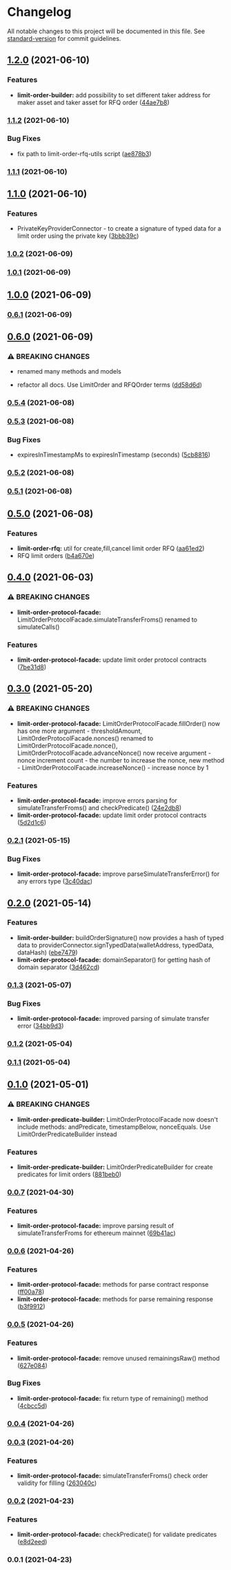 # Changelog

All notable changes to this project will be documented in this file. See [standard-version](https://github.com/conventional-changelog/standard-version) for commit guidelines.

## [1.2.0](https://github.com/1inch/limit-order-protocol-utils/compare/v1.1.2...v1.2.0) (2021-06-10)


### Features

* **limit-order-builder:** add possibility to set different taker address for maker asset and taker asset for RFQ order ([44ae7b8](https://github.com/1inch/limit-order-protocol-utils/commit/44ae7b8c9496f264f522ffc8809de6810a86305b))

### [1.1.2](https://github.com/1inch/limit-order-protocol-utils/compare/v1.1.1...v1.1.2) (2021-06-10)


### Bug Fixes

* fix path to limit-order-rfq-utils script ([ae878b3](https://github.com/1inch/limit-order-protocol-utils/commit/ae878b3cab0dc027c7798e3fed70317a22cddad6))

### [1.1.1](https://github.com/1inch/limit-order-protocol-utils/compare/v1.1.0...v1.1.1) (2021-06-10)

## [1.1.0](https://github.com/1inch/limit-order-protocol-utils/compare/v1.0.2...v1.1.0) (2021-06-10)


### Features

* PrivateKeyProviderConnector - to create a signature of typed data for a limit order using the private key ([3bbb39c](https://github.com/1inch/limit-order-protocol-utils/commit/3bbb39cb609eb720a2f4465a1935d25371bcbb0a))

### [1.0.2](https://github.com/1inch/limit-order-protocol-utils/compare/v1.0.1...v1.0.2) (2021-06-09)

### [1.0.1](https://github.com/1inch/limit-order-protocol-utils/compare/v1.0.0...v1.0.1) (2021-06-09)

## [1.0.0](https://github.com/1inch/limit-order-protocol-utils/compare/v0.6.1...v1.0.0) (2021-06-09)

### [0.6.1](https://github.com/1inch/limit-order-protocol-utils/compare/v0.6.0...v0.6.1) (2021-06-09)

## [0.6.0](https://github.com/1inch/limit-order-protocol-utils/compare/v0.5.4...v0.6.0) (2021-06-09)


### ⚠ BREAKING CHANGES

* renamed many methods and models

* refactor all docs. Use LimitOrder and RFQOrder terms ([dd58d6d](https://github.com/1inch/limit-order-protocol-utils/commit/dd58d6d8905c099ea3bd062a09e6fefa6355f36e))

### [0.5.4](https://github.com/1inch/limit-order-protocol-utils/compare/v0.5.3...v0.5.4) (2021-06-08)

### [0.5.3](https://github.com/1inch/limit-order-protocol-utils/compare/v0.5.2...v0.5.3) (2021-06-08)


### Bug Fixes

* expiresInTimestampMs to expiresInTimestamp (seconds) ([5cb8816](https://github.com/1inch/limit-order-protocol-utils/commit/5cb8816899c7f8a6a6cafbad71961527e27311a9))

### [0.5.2](https://github.com/1inch/limit-order-protocol-utils/compare/v0.5.1...v0.5.2) (2021-06-08)

### [0.5.1](https://github.com/1inch/limit-order-protocol-utils/compare/v0.5.0...v0.5.1) (2021-06-08)

## [0.5.0](https://github.com/1inch/limit-order-protocol-utils/compare/v0.4.0...v0.5.0) (2021-06-08)


### Features

* **limit-order-rfq:** util for create,fill,cancel limit order RFQ ([aa61ed2](https://github.com/1inch/limit-order-protocol-utils/commit/aa61ed24a5f9285902f8d694b198a1ec1aa5bd00))
* RFQ limit orders ([b4a670e](https://github.com/1inch/limit-order-protocol-utils/commit/b4a670ede66ff4de410a4566bf5cef8662becfba))

## [0.4.0](https://github.com/1inch/limit-order-protocol-utils/compare/v0.3.0...v0.4.0) (2021-06-03)


### ⚠ BREAKING CHANGES

* **limit-order-protocol-facade:** LimitOrderProtocolFacade.simulateTransferFroms() renamed to simulateCalls()

### Features

* **limit-order-protocol-facade:** update limit order protocol contracts ([7be31d8](https://github.com/1inch/limit-order-protocol-utils/commit/7be31d8093cc989bacbbef6a9a2f25764885b9ae))

## [0.3.0](https://github.com/1inch/limit-order-protocol-utils/compare/v0.2.1...v0.3.0) (2021-05-20)


### ⚠ BREAKING CHANGES

* **limit-order-protocol-facade:** LimitOrderProtocolFacade.fillOrder() now has one more argument - thresholdAmount, LimitOrderProtocolFacade.nonces() renamed to LimitOrderProtocolFacade.nonce(), LimitOrderProtocolFacade.advanceNonce() now receive argument - nonce increment count - the number to increase the nonce, new method - LimitOrderProtocolFacade.increaseNonce() - increase nonce by 1

### Features

* **limit-order-protocol-facade:** improve errors parsing for simulateTransferFroms() and checkPredicate() ([24e2db8](https://github.com/1inch/limit-order-protocol-utils/commit/24e2db8572b20ed0ece64f6c8153487b2c9d22e6))
* **limit-order-protocol-facade:** update limit order protocol contracts ([5d2d1c6](https://github.com/1inch/limit-order-protocol-utils/commit/5d2d1c6cb1fa34a3b70b74a42c5788de937453b2))

### [0.2.1](https://github.com/1inch/limit-order-protocol-utils/compare/v0.2.0...v0.2.1) (2021-05-15)


### Bug Fixes

* **limit-order-protocol-facade:** improve parseSimulateTransferError() for any errors type ([3c40dac](https://github.com/1inch/limit-order-protocol-utils/commit/3c40daccdb833f6d525f6f2e55fc7d6fad75ecaf))

## [0.2.0](https://github.com/1inch/limit-order-protocol-utils/compare/v0.1.3...v0.2.0) (2021-05-14)


### Features

* **limit-order-builder:** buildOrderSignature() now provides a hash of typed data to providerConnector.signTypedData(walletAddress, typedData, dataHash) ([ebe7479](https://github.com/1inch/limit-order-protocol-utils/commit/ebe7479daba635b893c5d77a51ab363377b33e37))
* **limit-order-protocol-facade:** domainSeparator() for getting hash of domain separator ([3d462cd](https://github.com/1inch/limit-order-protocol-utils/commit/3d462cde6b02e83b61e85d7ad08b43cea3f9ca40))

### [0.1.3](https://github.com/1inch/limit-order-protocol-utils/compare/v0.1.2...v0.1.3) (2021-05-07)


### Bug Fixes

* **limit-order-protocol-facade:** improved parsing of simulate transfer error ([34bb9d3](https://github.com/1inch/limit-order-protocol-utils/commit/34bb9d355c1e0a581f21536b1848af53a90ccb62))

### [0.1.2](https://github.com/1inch/limit-order-protocol-utils/compare/v0.1.1...v0.1.2) (2021-05-04)

### [0.1.1](https://github.com/1inch/limit-order-protocol-utils/compare/v0.1.0...v0.1.1) (2021-05-04)

## [0.1.0](https://github.com/1inch/limit-order-protocol-utils/compare/v0.0.7...v0.1.0) (2021-05-01)


### ⚠ BREAKING CHANGES

* **limit-order-predicate-builder:** LimitOrderProtocolFacade now doesn't include methods: andPredicate, timestampBelow, nonceEquals. Use LimitOrderPredicateBuilder instead

### Features

* **limit-order-predicate-builder:** LimitOrderPredicateBuilder for create predicates for limit orders ([881beb0](https://github.com/1inch/limit-order-protocol-utils/commit/881beb0acc50c210befa310d02092e83b346dcbd))

### [0.0.7](https://github.com/1inch/limit-order-protocol-utils/compare/v0.0.6...v0.0.7) (2021-04-30)


### Features

* **limit-order-protocol-facade:** improve parsing result of simulateTransferFroms for ethereum mainnet ([69b41ac](https://github.com/1inch/limit-order-protocol-utils/commit/69b41ac54e5ffbe29715652c84dc8c3190fb23da))

### [0.0.6](https://github.com/1inch/limit-order-protocol-utils/compare/v0.0.5...v0.0.6) (2021-04-26)


### Features

* **limit-order-protocol-facade:** methods for parse contract response ([ff00a78](https://github.com/1inch/limit-order-protocol-utils/commit/ff00a7809ef56b153500d6fef1d2543944285f24))
* **limit-order-protocol-facade:** methods for parse remaining response ([b3f9912](https://github.com/1inch/limit-order-protocol-utils/commit/b3f99126c1d0ab15e4a2aa63d3e68a591ddfa675))

### [0.0.5](https://github.com/1inch/limit-order-protocol-utils/compare/v0.0.4...v0.0.5) (2021-04-26)


### Features

* **limit-order-protocol-facade:** remove unused remainingsRaw() method ([627e084](https://github.com/1inch/limit-order-protocol-utils/commit/627e084b2df6072e920e04e9900a973bd4e60f05))


### Bug Fixes

* **limit-order-protocol-facade:** fix return type of remaining() method ([4cbcc5d](https://github.com/1inch/limit-order-protocol-utils/commit/4cbcc5d1d8254ac1af90085b960746300b680fe8))

### [0.0.4](https://github.com/1inch/limit-order-protocol-utils/compare/v0.0.3...v0.0.4) (2021-04-26)

### [0.0.3](https://github.com/1inch/limit-order-protocol-utils/compare/v0.0.2...v0.0.3) (2021-04-26)


### Features

* **limit-order-protocol-facade:** simulateTransferFroms() check order validity for filling ([263040c](https://github.com/1inch/limit-order-protocol-utils/commit/263040ce1485afdbcc6a5694c483f26aa73642a5))

### [0.0.2](https://github.com/1inch/limit-order-protocol-utils/compare/v0.0.1...v0.0.2) (2021-04-23)


### Features

* **limit-order-protocol-facade:** checkPredicate() for validate predicates ([e8d2eed](https://github.com/1inch/limit-order-protocol-utils/commit/e8d2eedafb0c04d79e91cb05bc72649a47e70ae7))

### 0.0.1 (2021-04-23)
